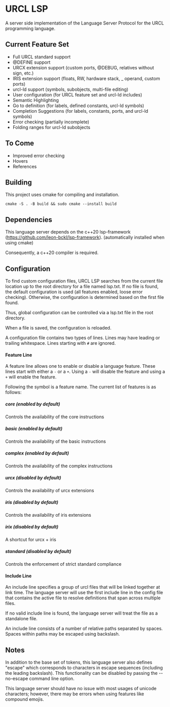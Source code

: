 # URCL LSP
A server side implementation of the Language Server Protocol for the URCL programming language.

## Current Feature Set

* Full URCL standard support
* @DEFINE support
* URCX extension support (custom ports, @DEBUG, relatives without sign, etc.)
* IRIS extension support (floats, RW, hardware stack, _ operand, custom ports)
* urcl-ld support (symbols, subobjects, multi-file editing)
* User configuration (for URCL feature set and urcl-ld includes)
* Semantic Highlighting
* Go to definition (for labels, defined constants, urcl-ld symbols)
* Completion Suggestions (for labels, constants, ports, and urcl-ld symbols)
* Error checking (partially incomplete)
* Folding ranges for urcl-ld subobjects

## To Come

* Improved error checking
* Hovers
* References

## Building

This project uses cmake for compiling and installation.

`cmake -S . -B build && sudo cmake --install build`

## Dependencies

This language server depends on the c++20 lsp-framework (https://github.com/leon-bckl/lsp-framework). (automatically installed when using cmake)

Consequently, a c++20 compiler is required.

## Configuration
To find custom configuration files, URCL LSP searches from the current file location up to the root directory for a file named lsp.txt. If no file is found, the default configuration is used (all features enabled, loose error checking). Otherwise, the configuration is determined based on the first file found.

Thus, global configuration can be controlled via a lsp.txt file in the root directory.

When a file is saved, the configuration is reloaded.

A configuration file contains two types of lines. Lines may have leading or trailing whitespace. Lines starting with `#` are ignored.


#### Feature Line
A feature line allows one to enable or disable a language feature. These lines start with either a `-` or a `+`. Using a `-` will disable the feature and using a `+` will enable the feature.

Following the symbol is a feature name. The current list of features is as follows:

##### core (enabled by default)
Controls the availability of the core instructions
##### basic (enabled by default)
Controls the availability of the basic instructions
##### complex (enabled by default)
Controls the availability of the complex instructions
##### urcx (disabled by default)
Controls the availability of urcx extensions
##### iris (disabled by default)
Controls the availability of iris extensions
##### irix (disabled by default)
A shortcut for urcx + iris
##### standard (disabled by default)
Controls the enforcement of strict standard compliance

#### Include Line
An include line specifies a group of urcl files that will be linked together at link time. The language server will use the first include line in the config file that contains the active file to resolve definitions that span across multiple files. 

If no valid include line is found, the language server will treat the file as a standalone file.

An include line consists of a number of relative paths separated by spaces. Spaces within paths may be escaped using backslash.

## Notes

In addition to the base set of tokens, this language server also defines "escape" which corresponds to characters in escape sequences (including the leading backslash). This functionality can be disabled by passing the --no-escape command line option.

This language server should have no issue with most usages of unicode characters; however, there may be errors when using features like compound emojis.
